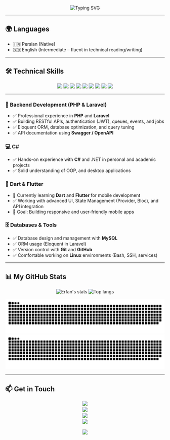 <p align="center">
  <img src="https://readme-typing-svg.herokuapp.com?font=Fira+Code&size=28&duration=3000&pause=1000&color=55efc4&center=true&vCenter=true&width=600&lines=Hi+👋,+I'm+Erfan+Mohseni!;A+Passionate+Backend+Developer;Love+Coding+%26+Learning+New+Things" alt="Typing SVG" />
</p>

---

## 🌍 Languages
- 🇮🇷 Persian (Native)  
- 🇬🇧 English (Intermediate – fluent in technical reading/writing)

---

## 🛠️ Technical Skills  

<p align="center">
  <img src="https://img.shields.io/badge/PHP-777BB4?style=for-the-badge&logo=php&logoColor=white"/>
  <img src="https://img.shields.io/badge/Laravel-FF2D20?style=for-the-badge&logo=laravel&logoColor=white"/>
  <img src="https://img.shields.io/badge/C%23-239120?style=for-the-badge&logo=c-sharp&logoColor=white"/>
  <img src="https://img.shields.io/badge/Dart-0175C2?style=for-the-badge&logo=dart&logoColor=white"/>
  <img src="https://img.shields.io/badge/Flutter-02569B?style=for-the-badge&logo=flutter&logoColor=white"/>
  <img src="https://img.shields.io/badge/MySQL-4479A1?style=for-the-badge&logo=mysql&logoColor=white"/>
  <img src="https://img.shields.io/badge/Git-F05032?style=for-the-badge&logo=git&logoColor=white"/>
  <img src="https://img.shields.io/badge/Linux-FCC624?style=for-the-badge&logo=linux&logoColor=black"/>
  <img src="https://img.shields.io/badge/Swagger-85EA2D?style=for-the-badge&logo=swagger&logoColor=black"/>
</p>

---

### 🔧 Backend Development (PHP & Laravel)
- ✅ Professional experience in **PHP** and **Laravel**
- ✅ Building RESTful APIs, authentication (JWT), queues, events, and jobs
- ✅ Eloquent ORM, database optimization, and query tuning
- ✅ API documentation using **Swagger / OpenAPI**

### 💻 C#
- ✅ Hands-on experience with **C#** and .NET in personal and academic projects
- ✅ Solid understanding of OOP, and desktop applications

### 📱 Dart & Flutter
- 🌱 Currently learning **Dart** and **Flutter** for mobile development
- ✅ Working with advanced UI, State Management (Provider, Bloc), and API integration
- 🎯 Goal: Building responsive and user-friendly mobile apps

### 🗄️ Databases & Tools
- ✅ Database design and management with **MySQL**
- ✅ ORM usage (Eloquent in Laravel)
- ✅ Version control with **Git** and **GitHub**
- ✅ Comfortable working on **Linux** environments (Bash, SSH, services)

---

## 📊 My GitHub Stats  

<p align="center">
  <img src="https://github-readme-stats.vercel.app/api?username=ErfanMohseni20&show_icons=true&theme=radical&border_color=55efc4" height="160" alt="Erfan's stats"/>
  <img src="https://github-readme-stats.vercel.app/api/top-langs/?username=ErfanMohseni20&layout=compact&theme=radical&border_color=55efc4" height="160" alt="Top langs"/>
</p>

<!-- Snake contribution graph -->
<p align="center">
  <img src="https://raw.githubusercontent.com/Platane/snk/output/github-contribution-grid-snake.svg#gh-light-mode-only" alt="GitHub Snake Light"/>
  <img src="https://raw.githubusercontent.com/Platane/snk/output/github-contribution-grid-snake-dark.svg#gh-dark-mode-only" alt="GitHub Snake Dark"/>
</p>


---

## 📫 Get in Touch  
<p align="center">
  <a href="mailto:erfanmohseni406@email.com"><img src="https://img.shields.io/badge/Email-erfanmohseni406%40email.com-0d1117?style=for-the-badge&logo=gmail&logoColor=white" /></a>
  <br>
  <a href="https://twitter.com/ERFANMOHSENI13"><img src="https://img.shields.io/badge/Twitter-@ERFANMOHSENI13-0d1117?style=for-the-badge&logo=x&logoColor=white" /></a>
  <br>
  <a href="https://t.me/ErfanMohseni20"><img src="https://img.shields.io/badge/Telegram-@ErfanMohseni20-0d1117?style=for-the-badge&logo=telegram" /></a>
  <br>
  <a href="https://www.instagram.com/erfan_mohseni_406/"><img src="https://img.shields.io/badge/Instagram-erfan_mohseni_406-0d1117?style=for-the-badge&logo=instagram" /></a>
</p>


<!-- Animated footer -->
<p align="center">
  <img src="https://capsule-render.vercel.app/api?type=waving&color=gradient&height=100&section=footer"/>
</p>


